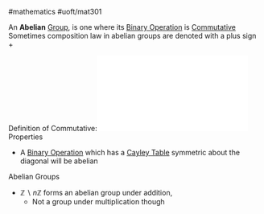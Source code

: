#mathematics #uoft/mat301 

An **Abelian** [Group](Group.md), is one where its [Binary Operation](Binary%20Operation.md) is [Commutative](Commutative.md)  
	Sometimes composition law in abelian groups are denoted with a plus sign +

Definition of Commutative:![Commutative](Commutative.md)  
Properties
- A [Binary Operation](Binary%20Operation.md) which has a [Cayley Table](Cayley%20Table.md) symmetric about the diagonal will be abelian

Abelian Groups
- $\mathbb{Z} \backslash n \mathbb{Z}$ forms an abelian group under addition,
	- Not a group under multiplication though